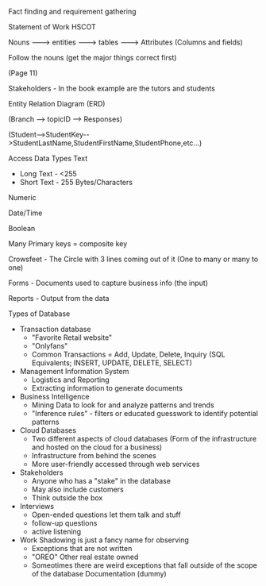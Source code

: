 Fact finding and requirement gathering 

Statement of Work 
HSCOT 

Nouns ---> entities ---> tables ---> Attributes (Columns and fields)

Follow the nouns (get the major things correct first)

(Page 11) 

Stakeholders - In the book example are the tutors and students 

Entity Relation Diagram (ERD)

(Branch --> topicID --> Responses)

(Student-->StudentKey-->StudentLastName,StudentFirstName,StudentPhone,etc...)

Access Data Types
Text
- Long Text - <255 
- Short Text - 255 Bytes/Characters

Numeric 

Date/Time

Boolean 

Many Primary keys = composite key 

Crowsfeet - The Circle with 3 lines coming out of it  (One to many or many to one)

Forms - Documents used to capture business info (the input)

Reports - Output from the data

Types of Database 
- Transaction database
	- "Favorite Retail website"
	- "Onlyfans"
	- Common Transactions = Add, Update, Delete, Inquiry (SQL Equivalents; INSERT, UPDATE, DELETE, SELECT)
- Management Information System 
	- Logistics and Reporting
	- Extracting information to generate documents 
- Business Intelligence 
	- Mining Data to look for and analyze patterns and trends 
	- "Inference rules"  - filters or educated guesswork to identify potential patterns 
- Cloud Databases 
	- Two different aspects of cloud databases (Form of the infrastructure and hosted on the cloud for a business)
	- Infrastructure from behind the scenes 
	- More user-friendly accessed through web services
- Stakeholders 
	- Anyone who has a "stake" in the database
	- May also include customers 
	- Think outside the box 
- Interviews
	- Open-ended questions let them talk and stuff
	- follow-up questions 
	- active listening 
- Work Shadowing is just a fancy name for observing 
	- Exceptions that are not written
	- "OREO" Other real estate owned 
	- Someotimes there are weird exceptions that fall outside of the scope of the database
Documentation (dummy) 

